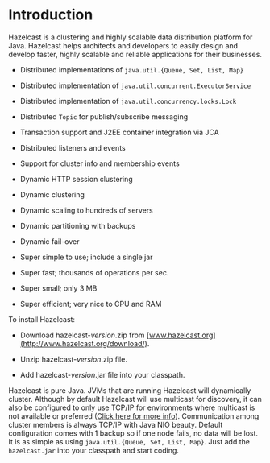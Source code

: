 # Introduction
Hazelcast is a clustering and highly scalable data distribution platform for Java. Hazelcast helps architects and developers to easily design and develop faster, highly scalable and reliable applications for their businesses.

-   Distributed implementations of `java.util.{Queue, Set, List, Map}`

-   Distributed implementation of `java.util.concurrent.ExecutorService`

-   Distributed implementation of `java.util.concurrency.locks.Lock`

-   Distributed `Topic` for publish/subscribe messaging

-   Transaction support and J2EE container integration via JCA

-   Distributed listeners and events

-   Support for cluster info and membership events

-   Dynamic HTTP session clustering

-   Dynamic clustering

-   Dynamic scaling to hundreds of servers

-   Dynamic partitioning with backups

-   Dynamic fail-over

-   Super simple to use; include a single jar

-   Super fast; thousands of operations per sec.

-   Super small; only 3 MB

-   Super efficient; very nice to CPU and RAM

To install Hazelcast:

-   Download hazelcast-*version*.zip from [www.hazelcast.org](http://www.hazelcast.org/download/).

-   Unzip hazelcast-*version*.zip file.

-   Add hazelcast-*version*.jar file into your classpath.

Hazelcast is pure Java. JVMs that are running Hazelcast will dynamically cluster. Although by default Hazelcast will use multicast for discovery, it can also be configured to only use TCP/IP for environments where multicast is not available or preferred ([Click here for more info](#configuring-tcpip-cluster)). Communication among cluster members is always TCP/IP with Java NIO beauty. Default configuration comes with 1 backup so if one node fails, no data will be lost. It is as simple as using `java.util.{Queue, Set, List, Map}`. Just add the `hazelcast.jar` into your classpath and start coding.
